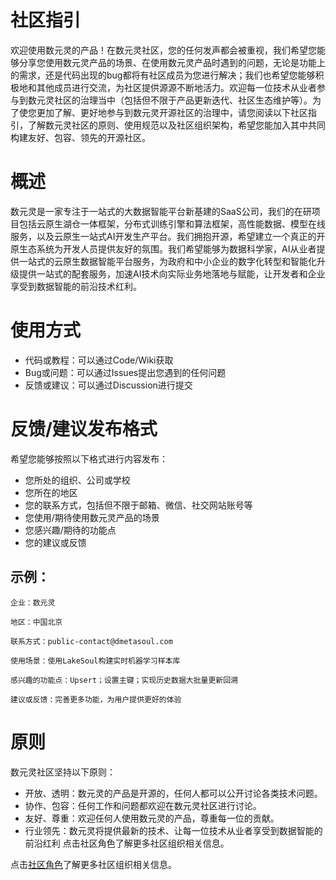 # 社区指引
欢迎使用数元灵的产品！在数元灵社区，您的任何发声都会被重视，我们希望您能够分享您使用数元灵产品的场景、在使用数元灵产品时遇到的问题，无论是功能上的需求，还是代码出现的bug都将有社区成员为您进行解决；我们也希望您能够积极地和其他成员进行交流，为社区提供源源不断地活力。欢迎每一位技术从业者参与到数元灵社区的治理当中（包括但不限于产品更新迭代、社区生态维护等）。为了使您更加了解、更好地参与到数元灵开源社区的治理中，请您阅读以下社区指引，了解数元灵社区的原则、使用规范以及社区组织架构，希望您能加入其中共同构建友好、包容、领先的开源社区。

# 概述
数元灵是一家专注于一站式的大数据智能平台新基建的SaaS公司，我们的在研项目包括云原生湖仓一体框架，分布式训练引擎和算法框架，高性能数据、模型在线服务，以及云原生一站式AI开发生产平台。我们拥抱开源，希望建立一个真正的开原生态系统为开发人员提供友好的氛围。我们希望能够为数据科学家，AI从业者提供一站式的云原生数据智能平台服务，为政府和中小企业的数字化转型和智能化升级提供一站式的配套服务，加速AI技术向实际业务地落地与赋能，让开发者和企业享受到数据智能的前沿技术红利。

# 使用方式
- 代码或教程：可以通过Code/Wiki获取
- Bug或问题：可以通过Issues提出您遇到的任何问题
- 反馈或建议：可以通过Discussion进行提交
 
# 反馈/建议发布格式
希望您能够按照以下格式进行内容发布：
- 您所处的组织、公司或学校
- 您所在的地区
- 您的联系方式，包括但不限于邮箱、微信、社交网站账号等
- 您使用/期待使用数元灵产品的场景
- 您感兴趣/期待的功能点
- 您的建议或反馈

## 示例：
    企业：数元灵

    地区：中国北京

    联系方式：public-contact@dmetasoul.com

    使用场景：使用LakeSoul构建实时机器学习样本库

    感兴趣的功能点：Upsert；设置主键；实现历史数据大批量更新回溯

    建议或反馈：完善更多功能，为用户提供更好的体验

# 原则
数元灵社区坚持以下原则：
- 开放、透明：数元灵的产品是开源的，任何人都可以公开讨论各类技术问题。
- 协作、包容：任何工作和问题都欢迎在数元灵社区进行讨论。
- 友好、尊重：欢迎任何人使用数元灵的产品，尊重每一位的贡献。 
- 行业领先：数元灵将提供最新的技术、让每一位技术从业者享受到数据智能的前沿红利
点击社区角色了解更多社区组织相关信息。 

点击[社区角色](community-roles-cn.md)了解更多社区组织相关信息。 